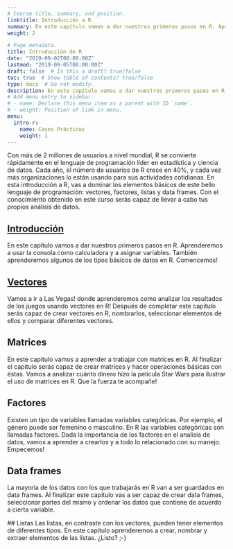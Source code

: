 ```yaml
---
# Course title, summary, and position.
linktitle: Introducción a R
summary: En este capítulo vamos a dar nuestros primeros pasos en R. Aprenderemos a usar la consola como calculadora y a asignar variables. También aprenderemos algunos de los tipos básicos de datos en R. Comencemos!
weight: 2

# Page metadata.
title: Introducción de R
date: "2019-09-02T00:00:00Z"
lastmod: "2019-09-05T00:00:00Z"
draft: false  # Is this a draft? true/false
toc: true  # Show table of contents? true/false
type: docs  # Do not modify.
description: En este capítulo vamos a dar nuestros primeros pasos en R. Aprenderemos a usar la consola como calculadora y a asignar variables. También aprenderemos algunos de los tipos básicos de datos en R. Comencemos!
# Add menu entry to sidebar.
# - name: Declare this menu item as a parent with ID `name`.
# - weight: Position of link in menu.
menu:
  intro-r:
    name: Casos Prácticos
    weight: 1
---
```



Con más de 2 millones de usuarios a nivel mundial, R se convierte rápidamente en el lenguaje de programación líder en estadística y ciencia de datos. Cada año, el número de usuarios de R crece en 40%, y cada vez más organizaciones lo están usando para sus actividades cotidianas. En esta introducción a R, vas a dominar los elementos básicos de este bello lenguaje de programación: vectores, factores, listas y data frames. Con el conocimiento obtenido en este curso serás capaz de llevar a cabo tus propios análisis de datos.

## [Introducción](r101-intro)
En este capítulo vamos a dar nuestros primeros pasos en R. Aprenderemos a usar la consola como calculadora y a asignar variables. También aprenderemos algunos de los tipos básicos de datos en R. Comencemos!

## [Vectores](r101-vectores)
Vamos a ir a Las Vegas! donde aprenderemos como analizar los resultados de los juegos usando vectores en R! Después de completar este capítulo serás capaz de crear vectores en R, nombrarlos, seleccionar elementos de ellos y comparar diferentes vectores.

## Matrices
En este capítulo vamos a aprender a trabajar con matrices en R. Al finalizar el capítulo serás capaz de crear matrices y hacer operaciones básicas con éstas. Vamos a analizar cuánto dinero hizo la película Star Wars para ilustrar el uso de matrices en R. Que la fuerza te acompañe!

## Factores
Existen un tipo de variables llamadas variables categóricas. Por ejemplo, el género puede ser femenino o masculino. En R las variables categóricas son llamadas factores. Dada la importancia de los factores en el analisis de datos, vamos a aprender a crearlos y a todo lo relacionado con su manejo. Empecemos!

## Data frames
La mayoría de los datos con los que trabajarás en R van a ser guardados en data frames. Al finalizar este capítulo vas a ser capaz de crear data frames, seleccionar partes del mismo y ordenar los datos que contiene de acuerdo a cierta variable.

## Listas
Las listas, en contraste con los vectores, pueden tener elementos de diferentes tipos. En este capítulo aprenderemos a crear, nombrar y extraer elementos de las listas. ¿Listo? ;-)
